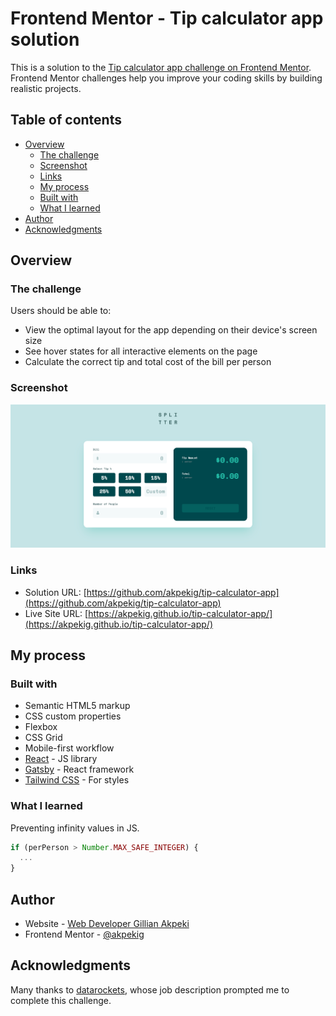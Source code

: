 # Frontend Mentor - Tip calculator app solution

This is a solution to the [Tip calculator app challenge on Frontend Mentor](https://www.frontendmentor.io/challenges/tip-calculator-app-ugJNGbJUX). Frontend Mentor challenges help you improve your coding skills by building realistic projects.

## Table of contents

- [Overview](#overview)
  - [The challenge](#the-challenge)
  - [Screenshot](#screenshot)
  - [Links](#links)
  - [My process](#my-process)
  - [Built with](#built-with)
  - [What I learned](#what-i-learned)
- [Author](#author)
- [Acknowledgments](#acknowledgments)

## Overview

### The challenge

Users should be able to:

- View the optimal layout for the app depending on their device's screen size
- See hover states for all interactive elements on the page
- Calculate the correct tip and total cost of the bill per person

### Screenshot

![](./screenshot.png)

### Links

- Solution URL: [https://github.com/akpekig/tip-calculator-app](https://github.com/akpekig/tip-calculator-app)
- Live Site URL: [https://akpekig.github.io/tip-calculator-app/](https://akpekig.github.io/tip-calculator-app/)

## My process

### Built with

- Semantic HTML5 markup
- CSS custom properties
- Flexbox
- CSS Grid
- Mobile-first workflow
- [React](https://reactjs.org/) - JS library
- [Gatsby](https://www.gatsbyjs.com/) - React framework
- [Tailwind CSS](https://tailwindcss.com/) - For styles

### What I learned

Preventing infinity values in JS.

```js
if (perPerson > Number.MAX_SAFE_INTEGER) {
  ...
}
```

## Author

- Website - [Web Developer Gillian Akpeki](https://wdga.xyz/)
- Frontend Mentor - [@akpekig](https://www.frontendmentor.io/profile/akpekig)

## Acknowledgments

Many thanks to [datarockets](https://datarockets.com/), whose job description prompted me to complete this challenge.
